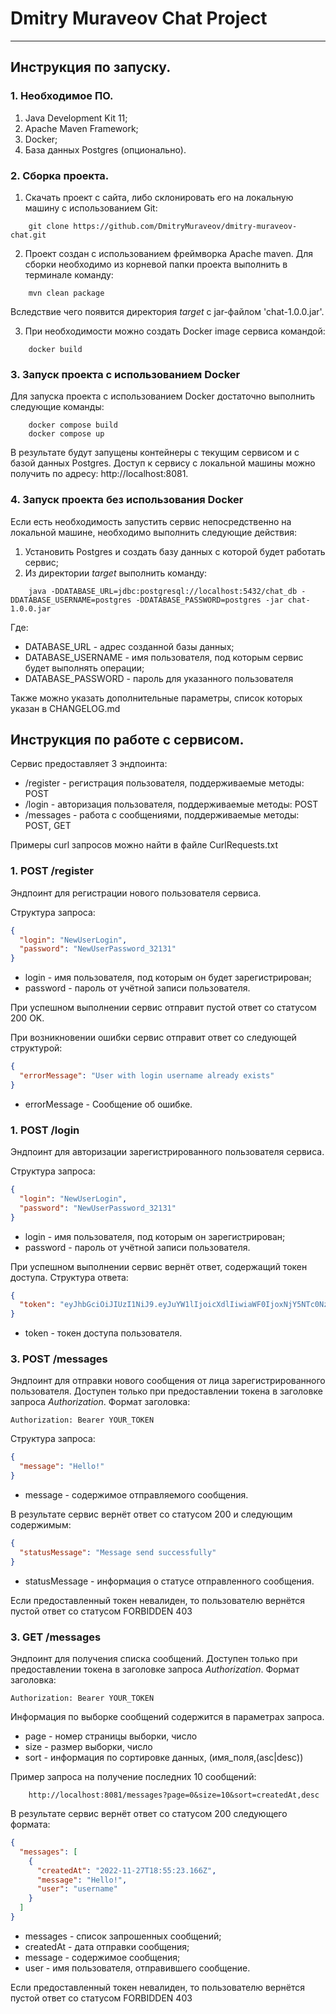 # Dmitry Muraveov Chat Project
***
## Инструкция по запуску.

### 1. Необходимое ПО.
1. Java Development Kit 11;
2. Apache Maven Framework;
3. Docker;
4. База данных Postgres (опционально).
### 2. Сборка проекта.
1. Скачать проект с сайта, либо склонировать его на локальную машину с использованием Git:
```
    git clone https://github.com/DmitryMuraveov/dmitry-muraveov-chat.git
```
2. Проект создан с использованием фреймворка Apache maven. Для сборки необходимо из 
корневой папки проекта выполнить в терминале команду:
```
    mvn clean package
```
Вследствие чего появится директория *target* с jar-файлом 'chat-1.0.0.jar'.

3. При необходимости можно создать Docker image сервиса командой:
```
    docker build
```

### 3. Запуск проекта с использованием Docker
Для запуска проекта с использованием Docker достаточно выполнить следующие команды:
```
    docker compose build
    docker compose up
```
В результате будут запущены контейнеры с текущим сервисом и с базой данных Postgres. 
Доступ к сервису с локальной машины можно получить по адресу: http://localhost:8081.
### 4. Запуск проекта без использования Docker
Если есть необходимость запустить сервис непосредственно на локальной машине, 
необходимо выполнить следующие действия:
1. Установить Postgres и создать базу данных с которой будет работать сервис;
2. Из директории *target* выполнить команду:
```
    java -DDATABASE_URL=jdbc:postgresql://localhost:5432/chat_db -DDATABASE_USERNAME=postgres -DDATABASE_PASSWORD=postgres -jar chat-1.0.0.jar
```
Где:

- DATABASE_URL - адрес созданной базы данных;
- DATABASE_USERNAME - имя пользователя, под которым сервис будет выполнять операции;
- DATABASE_PASSWORD - пароль для указанного пользователя

Также можно указать дополнительные параметры, список которых указан в CHANGELOG.md

## Инструкция по работе с сервисом.

Сервис предоставляет 3 эндпоинта:
- /register - регистрация пользователя, поддерживаемые методы: POST
- /login - авторизация пользователя, поддерживаемые методы: POST
- /messages - работа с сообщениями, поддерживаемые методы: POST, GET

Примеры curl запросов можно найти в файле CurlRequests.txt 

### 1. POST /register
Эндпоинт для регистрации нового пользователя сервиса.

Структура запроса:
```json
{
  "login": "NewUserLogin",
  "password": "NewUserPassword_32131"
}
```
- login - имя пользователя, под которым он будет зарегистрирован;
- password - пароль от учётной записи пользователя.

При успешном выполнении сервис отправит пустой ответ со статусом 200 OK.

При возникновении ошибки сервис отправит ответ со следующей структурой:
```json
{
  "errorMessage": "User with login username already exists"
}
```
- errorMessage - Сообщение об ошибке.

### 1. POST /login
Эндпоинт для авторизации зарегистрированного пользователя сервиса.

Структура запроса:
```json
{
  "login": "NewUserLogin",
  "password": "NewUserPassword_32131"
}
```

- login - имя пользователя, под которым он зарегистрирован;
- password - пароль от учётной записи пользователя.

При успешном выполнении сервис вернёт ответ, содержащий токен доступа. Структура ответа:

```json
{
  "token": "eyJhbGciOiJIUzI1NiJ9.eyJuYW1lIjoicXdlIiwiaWF0IjoxNjY5NTc0NzEzLCJleHAiOjE2Njk1ODkxMTN9.aavD8Ie8ZCl8aXRR_tVKDnRa7h3egL1yVqxMP7a5fi8"
}
```

- token - токен доступа пользователя.

### 3. POST /messages
Эндпоинт для отправки нового сообщения от лица зарегистрированного пользователя. 
Доступен только при предоставлении токена в заголовке запроса *Authorization*. 
Формат заголовка: 
```
Authorization: Bearer YOUR_TOKEN
```

Структура запроса:
```json
{
  "message": "Hello!"
}
```

- message - содержимое отправляемого сообщения.

В результате сервис вернёт ответ со статусом 200 и следующим содержимым:
```json
{
  "statusMessage": "Message send successfully"
}
```

- statusMessage - информация о статусе отправленного сообщения.

Если предоставленный токен невалиден, то пользователю вернётся пустой ответ со статусом FORBIDDEN 403

### 3. GET /messages
Эндпоинт для получения списка сообщений.
Доступен только при предоставлении токена в заголовке запроса *Authorization*.
Формат заголовка:
```
Authorization: Bearer YOUR_TOKEN
```

Информация по выборке сообщений содержится в параметрах запроса.
- page - номер страницы выборки, число
- size - размер выборки, число
- sort - информация по сортировке данных, (имя_поля,(asc|desc))

Пример запроса на получение последних 10 сообщений:

```
    http://localhost:8081/messages?page=0&size=10&sort=createdAt,desc
```

В результате сервис вернёт ответ со статусом 200 следующего формата:
```json
{
  "messages": [
    {
      "createdAt": "2022-11-27T18:55:23.166Z",
      "message": "Hello!",
      "user": "username"
    }
  ]
}
```

- messages - список запрошенных сообщений;
- createdAt - дата отправки сообщения;
- message - содержимое сообщения;
- user - имя пользователя, отправившего сообщение.

Если предоставленный токен невалиден, то пользователю вернётся пустой ответ со статусом FORBIDDEN 403